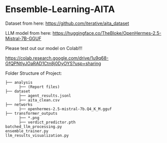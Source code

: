 # Ensemble-Learning-AITA


Dataset from here: https://github.com/iterative/aita_dataset

LLM model from here: https://huggingface.co/TheBloke/OpenHermes-2.5-Mistral-7B-GGUF

Please test out our model on Colab!!!

https://colab.research.google.com/drive/1u9q68-GfQPNtlyJOaRAD1Ctn8j0DyOYS?usp=sharing

Folder Structure of Project:
```
├── analysis
      ├── (Report files)
├── dataset
      ├── agent_results.jsonl
      ├── aita_clean.csv
├── networks
      ├── openhermes-2.5-mistral-7b.Q4_K_M.gguf
├── transformer_outputs
      ├── *.png
      ├── verdict_predictor.pth
batched_llm_processing.py
ensemble_trainer.py
llm_results_visualization.py
```
